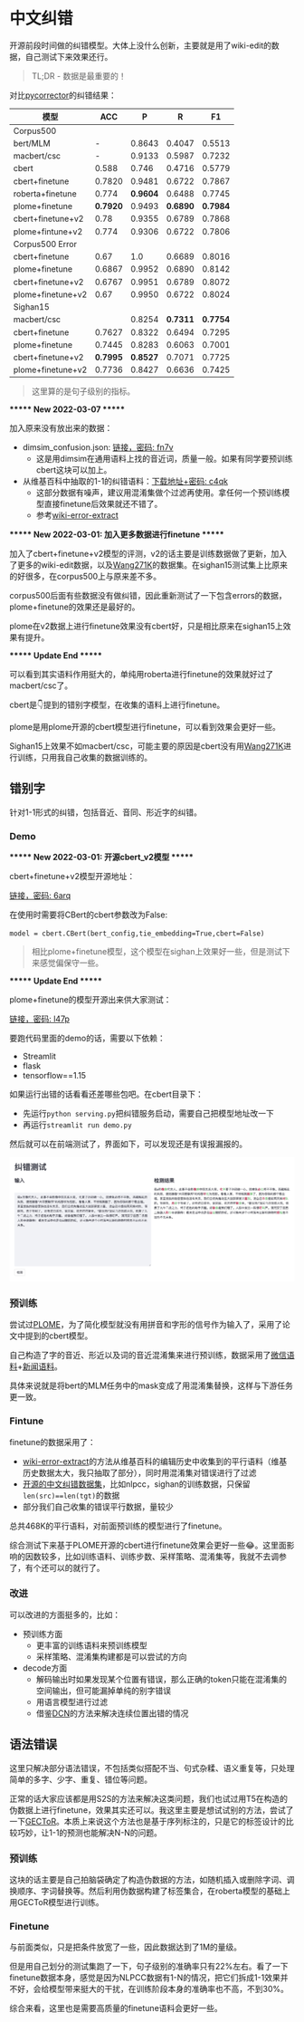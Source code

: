 # 中文纠错

开源前段时间做的纠错模型。大体上没什么创新，主要就是用了wiki-edit的数据，自己测试下来效果还行。

> TL;DR - 数据是最重要的！

对比[pycorrector](https://github.com/shibing624/pycorrector#Evaluate)的纠错结果：

|模型|ACC|P|R|F1|
|----|----|----|----|----|
|Corpus500|||||
|bert/MLM|-|0.8643|0.4047|0.5513|
|macbert/csc|-|0.9133|0.5987|0.7232|
|cbert|0.588|0.746|0.4716|0.5779|
|cbert+finetune|0.7820|0.9481|0.6722|0.7867|
|roberta+finetune|0.774|**0.9604**|0.6488|0.7745|
|plome+finetune|**0.7920**|0.9493|**0.6890**|**0.7984**|
|cbert+finetune+v2|0.78|0.9355|0.6789|0.7868|
|plome+fintune+v2|0.774|0.9306|0.6722|0.7806|
|Corpus500 Error|||||
|cbert+finetune|0.67|1.0|0.6689|0.8016|
|plome+finetune|0.6867|0.9952|0.6890|0.8142|
|cbert+finetune+v2|0.6767|0.9951|0.6789|0.8072|
|plome+finetune+v2|0.67|0.9950|0.6722|0.8024|
|Sighan15|||||
|macbert/csc||0.8254|**0.7311**|**0.7754**|
|cbert+finetune|0.7627|0.8322|0.6494|0.7295|
|plome+finetune|0.7445|0.8283|0.6063|0.7001|
|cbert+finetune+v2|**0.7995**|**0.8527**|0.7071|0.7725|
|plome+finetune+v2|0.7736|0.8427|0.6636|0.7425|

> 这里算的是句子级别的指标。

**\*\*\*\*\* New 2022-03-07 \*\*\*\*\***

加入原来没有放出来的数据：

- dimsim_confusion.json: [链接，密码: fn7v](https://pan.baidu.com/s/1_dKEIvH-9dAje5SOcfG1sQ)
  - 这是用dimsim在通用语料上找的音近词，质量一般。如果有同学要预训练cbert这块可以加上。
- 从维基百科中抽取的1-1的纠错语料：[下载地址+密码: c4qk](https://pan.baidu.com/s/1PovlwB9H1Zu-Jv_WN9xZnQ)
  - 这部分数据有噪声，建议用混淆集做个过滤再使用。拿任何一个预训练模型直接finetune后效果就还不错了。
  - 参考[wiki-error-extract](https://github.com/xueyouluo/wiki-error-extract)

**\*\*\*\*\* New 2022-03-01: 加入更多数据进行finetune \*\*\*\*\***

加入了cbert+finetune+v2模型的评测，v2的话主要是训练数据做了更新，加入了更多的wiki-edit数据，以及[Wang271K](https://github.com/wdimmy/Automatic-Corpus-Generation)的数据集。在sighan15测试集上比原来的好很多，在corpus500上与原来差不多。

corpus500后面有些数据没有做纠错，因此重新测试了一下包含errors的数据，plome+finetune的效果还是最好的。

plome在v2数据上进行finetune效果没有cbert好，只是相比原来在sighan15上效果有提升。

**\*\*\*\*\* Update End \*\*\*\*\***

可以看到其实语料作用挺大的，单纯用roberta进行finetune的效果就好过了macbert/csc了。

cbert是👇提到的错别字模型，在收集的语料上进行finetune。

plome是用plome开源的cbert模型进行finetune，可以看到效果会更好一些。

Sighan15上效果不如macbert/csc，可能主要的原因是cbert没有用[Wang271K](https://github.com/wdimmy/Automatic-Corpus-Generation)进行训练，只用我自己收集的数据训练的。

## 错别字

针对1-1形式的纠错，包括音近、音同、形近字的纠错。

### Demo

**\*\*\*\*\* New 2022-03-01: 开源cbert_v2模型 \*\*\*\*\***

cbert+finetune+v2模型开源地址：

[链接，密码: 6arq](https://pan.baidu.com/s/1RO4DC16fF-Umyp39N6UiRg)

在使用时需要将CBert的cbert参数改为False:

`model = cbert.CBert(bert_config,tie_embedding=True,cbert=False)`

> 相比plome+finetune模型，这个模型在sighan上效果好一些，但是测试下来感觉偏保守一些。

**\*\*\*\*\* Update End \*\*\*\*\***

plome+finetune的模型开源出来供大家测试：

[链接，密码: l47p](https://pan.baidu.com/s/16ioz3LcAowDWv-A5_My2Ig)

要跑代码里面的demo的话，需要以下依赖：

- Streamlit
- flask
- tensorflow==1.15

如果运行出错的话看看还差哪些包吧。在cbert目录下：

- 先运行`python serving.py`把纠错服务启动，需要自己把模型地址改一下
- 再运行`streamlit run demo.py`

然后就可以在前端测试了，界面如下，可以发现还是有误报漏报的。

![image-20220222203045189](sample.png)

### 预训练

尝试过[PLOME](https://github.com/liushulinle/PLOME)，为了简化模型就没有用拼音和字形的信号作为输入了，采用了论文中提到的cbert模型。

自己构造了字的音近、形近以及词的音近混淆集来进行预训练，数据采用了[微信语料](https://github.com/nonamestreet/weixin_public_corpus)+[新闻语料](https://github.com/brightmart/nlp_chinese_corpus#2%E6%96%B0%E9%97%BB%E8%AF%AD%E6%96%99json%E7%89%88news2016zh)。

具体来说就是将bert的MLM任务中的mask变成了用混淆集替换，这样与下游任务更一致。

### Fintune

finetune的数据采用了：

- [wiki-error-extract](https://github.com/xueyouluo/wiki-error-extract)的方法从维基百科的编辑历史中收集到的平行语料（维基历史数据太大，我只抽取了部分），同时用混淆集对错误进行了过滤
- [开源的中文纠错数据集](https://github.com/shibing624/pycorrector#Dataset)，比如nlpcc，sighan的训练数据，只保留`len(src)==len(tgt)`的数据
- 部分我们自己收集的错误平行数据，量较少

总共468K的平行语料，对前面预训练的模型进行了finetune。

综合测试下来基于PLOME开源的cbert进行finetune效果会更好一些😂。这里面影响的因数较多，比如训练语料、训练步数、采样策略、混淆集等，我就不去调参了，有个还可以的就行了。

### 改进

可以改进的方面挺多的，比如：

- 预训练方面
  - 更丰富的训练语料来预训练模型
  - 采样策略、混淆集构建都是可以尝试的方向
- decode方面
  - 解码输出时如果发现某个位置有错误，那么正确的token只能在混淆集的空间输出，但可能漏掉单纯的别字错误
  - 用语言模型进行过滤
  - 借鉴[DCN](https://github.com/destwang/DCN)的方法来解决连续位置出错的情况


## 语法错误

这里只解决部分语法错误，不包括类似搭配不当、句式杂糅、语义重复等，只处理简单的多字、少字、重复、错位等问题。

正常的话大家应该都是用S2S的方法来解决这类问题，我们也试过用T5在构造的伪数据上进行finetune，效果其实还可以。我这里主要是想试试别的方法，尝试了一下[GECToR](https://github.com/grammarly/gector)。本质上来说这个方法也是基于序列标注的，只是它的标签设计的比较巧妙，让1-1的预测也能解决N-N的问题。

### 预训练

这块的话主要是自己拍脑袋确定了构造伪数据的方法，如随机插入或删除字词、调换顺序、字词替换等。然后利用伪数据构建了标签集合，在roberta模型的基础上用GECToR模型进行训练。

### Finetune

与前面类似，只是把条件放宽了一些，因此数据达到了1M的量级。

但是用自己划分的测试集跑了一下，句子级别的准确率只有22%左右。看了一下finetune数据本身，感觉是因为NLPCC数据有1-N的情况，把它们拆成1-1效果并不好，会给模型带来挺大的干扰，在训练阶段本身的准确率也不高，不到30%。

综合来看，这里也是需要高质量的finetune语料会更好一些。



